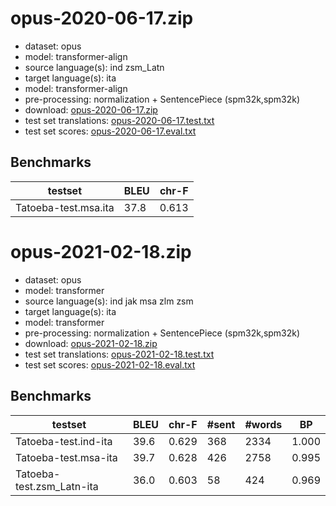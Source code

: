 # opus-2020-06-17.zip

* dataset: opus
* model: transformer-align
* source language(s): ind zsm_Latn
* target language(s): ita
* model: transformer-align
* pre-processing: normalization + SentencePiece (spm32k,spm32k)
* download: [opus-2020-06-17.zip](https://object.pouta.csc.fi/Tatoeba-MT-models/msa-ita/opus-2020-06-17.zip)
* test set translations: [opus-2020-06-17.test.txt](https://object.pouta.csc.fi/Tatoeba-MT-models/msa-ita/opus-2020-06-17.test.txt)
* test set scores: [opus-2020-06-17.eval.txt](https://object.pouta.csc.fi/Tatoeba-MT-models/msa-ita/opus-2020-06-17.eval.txt)

## Benchmarks

| testset               | BLEU  | chr-F |
|-----------------------|-------|-------|
| Tatoeba-test.msa.ita 	| 37.8 	| 0.613 |






# opus-2021-02-18.zip

* dataset: opus
* model: transformer
* source language(s): ind jak msa zlm zsm
* target language(s): ita
* model: transformer
* pre-processing: normalization + SentencePiece (spm32k,spm32k)
* download: [opus-2021-02-18.zip](https://object.pouta.csc.fi/Tatoeba-MT-models/msa-ita/opus-2021-02-18.zip)
* test set translations: [opus-2021-02-18.test.txt](https://object.pouta.csc.fi/Tatoeba-MT-models/msa-ita/opus-2021-02-18.test.txt)
* test set scores: [opus-2021-02-18.eval.txt](https://object.pouta.csc.fi/Tatoeba-MT-models/msa-ita/opus-2021-02-18.eval.txt)

## Benchmarks

| testset | BLEU  | chr-F | #sent | #words | BP |
|---------|-------|-------|-------|--------|----|
| Tatoeba-test.ind-ita 	| 39.6 	| 0.629 	| 368 	| 2334 	| 1.000 |
| Tatoeba-test.msa-ita 	| 39.7 	| 0.628 	| 426 	| 2758 	| 0.995 |
| Tatoeba-test.zsm_Latn-ita 	| 36.0 	| 0.603 	| 58 	| 424 	| 0.969 |

